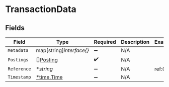# TransactionData


## Fields

| Field                                       | Type                                        | Required                                    | Description                                 | Example                                     |
| ------------------------------------------- | ------------------------------------------- | ------------------------------------------- | ------------------------------------------- | ------------------------------------------- |
| `Metadata`                                  | map[string]*interface{}*                    | :heavy_minus_sign:                          | N/A                                         |                                             |
| `Postings`                                  | [][Posting](../../models/shared/posting.md) | :heavy_check_mark:                          | N/A                                         |                                             |
| `Reference`                                 | **string*                                   | :heavy_minus_sign:                          | N/A                                         | ref:001                                     |
| `Timestamp`                                 | [*time.Time](https://pkg.go.dev/time#Time)  | :heavy_minus_sign:                          | N/A                                         |                                             |